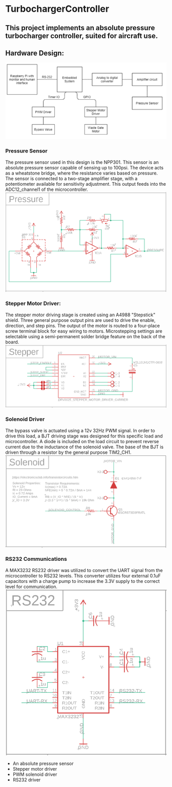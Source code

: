 # TurbochargerController
This project implements an absolute pressure turbocharger controller, suited for aircraft use. 
---
## Hardware Design:
![Block Diagram](/../../images/blockdiagram.png)
### Pressure Sensor
The pressure sensor used in this design is the NPP301. This sensor is an absolute pressure sensor capable of sensing up to 100psi. The device acts as a wheatstone bridge, where the resistance varies based on pressure. The sensor is connected to a two-stage amplifier stage, with a potentiometer available for sensitivity adjustment. This output feeds into the ADC12_channel1 of the microcontroller. 
![Pressure Sensor Schematic](/images/pressureschematic.png)
### Stepper Motor Driver:
The stepper motor driving stage is created using an A4988 "Stepstick" shield. Three general purpose output pins are used to drive the enable, direction, and step pins. The output of the motor is routed to a four-place screw terminal block for easy wiring to motors. Microstepping settings are selectable using a semi-permanent solder bridge feature on the back of the board.
![Stepper Motor Schematic](/images/stepperschematic.png)
### Solenoid Driver
The bypass valve is actuated using a 12v 32Hz PWM signal. In order to drive this load, a BJT driving stage was designed for this specific load and microcontroller. A diode is included on the load circuit to prevent reverse current due to the inductance of the solenoid valve. The base of the BJT is driven through a resistor by the general purpose TIM2_CH1.
![Solenoid Driver Schematic](/images/solenoidschematic.png)
### RS232 Communications
A MAX3232 RS232 driver was utilized to convert the UART signal from the microcontroller to RS232 levels. This converter utilizes four external 0.1uF capacitors with a charge pump to increase the 3.3V supply to the correct level for communication.
![RS232 Driver Schematic](/images/rs232schematic.png)
* An absolute pressure sensor
* Stepper motor driver
* PWM solenoid driver
* RS232 driver

